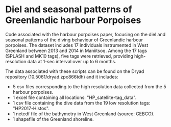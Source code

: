 # Diel and seasonal patterns of Greenlandic harbour Porpoises 

Code associated with the harbour porpoises paper, focusing on the diel and seasonal patterns of the diving behaviour of Greenlandic harbour porpoises. 
The dataset includes 17 individuals instrumented in West Greenland between 2013 and 2014 in Maniitsoq. Among the 17 tags (SPLASH and MK10 tags), five tags were retrieved, providing high-resolution data at 1-sec interval over up to 6 months.

The data associated with these scripts can be found on the Dryad repository (10.5061/dryad.zpc866tdh) and it includes: 
- 5 csv files corresponding to the high resolution data collected from the 5 harbour porpoises.
- 1 excel file containing all locations: "HP_satellite-tag_data".
- 1 csv file containing the dive data from the 19 low resolution tags: "HP2017-Histos".
- 1 netcdf file of the bathymetry in West Greenland (source: GEBCO).
- 1 shapefile of the Greenland shoreline.
